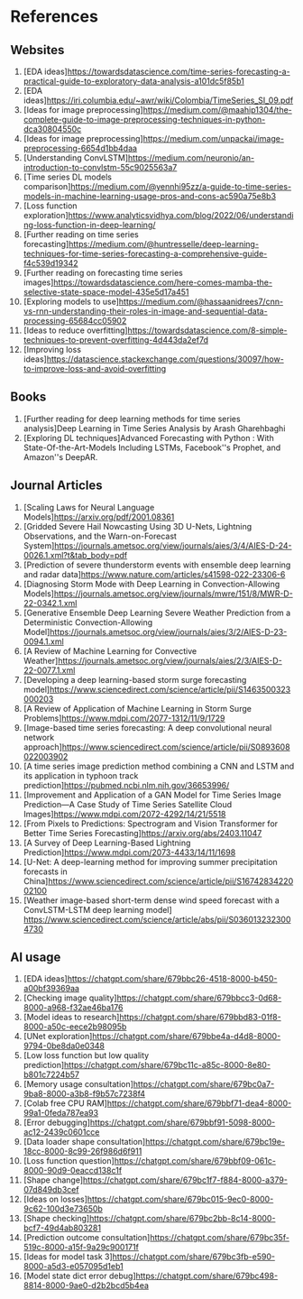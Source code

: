 # References
## Websites
1. [EDA ideas]https://towardsdatascience.com/time-series-forecasting-a-practical-guide-to-exploratory-data-analysis-a101dc5f85b1
2. [EDA ideas]https://iri.columbia.edu/~awr/wiki/Colombia/TimeSeries_SI_09.pdf
3. [Ideas for image preprocessing]https://medium.com/@maahip1304/the-complete-guide-to-image-preprocessing-techniques-in-python-dca30804550c
4. [Ideas for image preprocessing]https://medium.com/unpackai/image-preprocessing-6654d1bb4daa
5. [Understanding ConvLSTM]https://medium.com/neuronio/an-introduction-to-convlstm-55c9025563a7
6. [Time series DL models comparison]https://medium.com/@yennhi95zz/a-guide-to-time-series-models-in-machine-learning-usage-pros-and-cons-ac590a75e8b3
7. [Loss function exploration]https://www.analyticsvidhya.com/blog/2022/06/understanding-loss-function-in-deep-learning/
8. [Further reading on time series forecasting]https://medium.com/@huntresselle/deep-learning-techniques-for-time-series-forecasting-a-comprehensive-guide-f4c539d19342
9. [Further reading on forecasting time series images]https://towardsdatascience.com/here-comes-mamba-the-selective-state-space-model-435e5d17a451
10. [Exploring models to use]https://medium.com/@hassaanidrees7/cnn-vs-rnn-understanding-their-roles-in-image-and-sequential-data-processing-65684cc05902
11. [Ideas to reduce overfitting]https://towardsdatascience.com/8-simple-techniques-to-prevent-overfitting-4d443da2ef7d
12. [Improving loss ideas]https://datascience.stackexchange.com/questions/30097/how-to-improve-loss-and-avoid-overfitting

## Books
1. [Further reading for deep learning methods for time series analysis]Deep Learning in Time Series Analysis by Arash Gharehbaghi
2. [Exploring DL techniques]Advanced Forecasting with Python : With State-Of-the-Art-Models Including LSTMs, Facebook''s Prophet, and Amazon''s DeepAR.

## Journal Articles
1. [Scaling Laws for Neural Language Models]https://arxiv.org/pdf/2001.08361
2. [Gridded Severe Hail Nowcasting Using 3D U-Nets, Lightning Observations, and the Warn-on-Forecast System]https://journals.ametsoc.org/view/journals/aies/3/4/AIES-D-24-0026.1.xml?t&tab_body=pdf
3. [Prediction of severe thunderstorm events with ensemble deep learning and radar data]https://www.nature.com/articles/s41598-022-23306-6
4. [Diagnosing Storm Mode with Deep Learning in Convection-Allowing Models]https://journals.ametsoc.org/view/journals/mwre/151/8/MWR-D-22-0342.1.xml
5. [Generative Ensemble Deep Learning Severe Weather Prediction from a Deterministic Convection-Allowing Model]https://journals.ametsoc.org/view/journals/aies/3/2/AIES-D-23-0094.1.xml
6. [A Review of Machine Learning for Convective Weather]https://journals.ametsoc.org/view/journals/aies/2/3/AIES-D-22-0077.1.xml
7. [Developing a deep learning-based storm surge forecasting model]https://www.sciencedirect.com/science/article/pii/S1463500323000203
8. [A Review of Application of Machine Learning in Storm Surge Problems]https://www.mdpi.com/2077-1312/11/9/1729
9. [Image-based time series forecasting: A deep convolutional neural network approach]https://www.sciencedirect.com/science/article/pii/S0893608022003902
10. [A time series image prediction method combining a CNN and LSTM and its application in typhoon track prediction]https://pubmed.ncbi.nlm.nih.gov/36653996/
11. [Improvement and Application of a GAN Model for Time Series Image Prediction—A Case Study of Time Series Satellite Cloud Images]https://www.mdpi.com/2072-4292/14/21/5518
12. [From Pixels to Predictions: Spectrogram and Vision Transformer for Better Time Series Forecasting]https://arxiv.org/abs/2403.11047
13. [A Survey of Deep Learning-Based Lightning Prediction]https://www.mdpi.com/2073-4433/14/11/1698
14. [U-Net: A deep-learning method for improving summer precipitation forecasts in China]https://www.sciencedirect.com/science/article/pii/S1674283422002100
15. [Weather image-based short-term dense wind speed forecast with a ConvLSTM-LSTM deep learning model] https://www.sciencedirect.com/science/article/abs/pii/S0360132323004730

## AI usage
1. [EDA ideas]https://chatgpt.com/share/679bbc26-4518-8000-b450-a00bf39369aa
2. [Checking image quality]https://chatgpt.com/share/679bbcc3-0d68-8000-a968-f32ae46ba176
3. [Model ideas to research]https://chatgpt.com/share/679bbd83-01f8-8000-a50c-eece2b98095b
4. [UNet exploration]https://chatgpt.com/share/679bbe4a-d4d8-8000-9794-0be8da0e0348
5. [Low loss function but low quality prediction]https://chatgpt.com/share/679bc11c-a85c-8000-8e80-b801c7224b57
6. [Memory usage consultation]https://chatgpt.com/share/679bc0a7-9ba8-8000-a3b8-f9b57c7238f4
7. [Colab free CPU RAM]https://chatgpt.com/share/679bbf71-dea4-8000-99a1-0feda787ea93
8. [Error debugging]https://chatgpt.com/share/679bbf91-5098-8000-ac12-2439c0601cce
9. [Data loader shape consultation]https://chatgpt.com/share/679bc19e-18cc-8000-8c99-26f986d6f911
10. [Loss function question]https://chatgpt.com/share/679bbf09-061c-8000-90d9-0eaccd138c1f
11. [Shape change]https://chatgpt.com/share/679bc1f7-f884-8000-a379-07d849db3cef
12. [Ideas on losses]https://chatgpt.com/share/679bc015-9ec0-8000-9c62-100d3e73650b
13. [Shape checking]https://chatgpt.com/share/679bc2bb-8c14-8000-bcf7-49d4ab803281
14. [Prediction outcome consultation]https://chatgpt.com/share/679bc35f-519c-8000-a15f-9a29c900171f
15. [Ideas for model task 3]https://chatgpt.com/share/679bc3fb-e590-8000-a5d3-e057095d1eb1
16. [Model state dict error debug]https://chatgpt.com/share/679bc498-8814-8000-9ae0-d2b2bcd5b4ea
